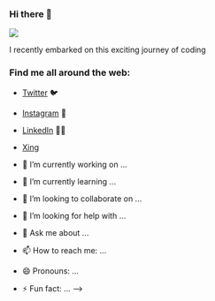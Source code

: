### Hi there 👋

<!--
**Atemndobs/Atemndobs** is a ✨ _special_ ✨ repository because its `README.md` (this file) appears on your GitHub profile.

### Hey everyone, I'm Mish Manners, AKA the Hackathon Queen 👋

<!--
**MishManners/MishManners** is a ✨ _special_ ✨ repository because its `README.md` (this file) appears on your GitHub profile. -->

<img src="https://firebasestorage.googleapis.com/v0/b/deja-vue-e67a1.appspot.com/o/avat_atem.png?alt=media&token=5827b153-5462-4301-81be-ade0777202d4">

I recently embarked on this exciting journey of coding 

### Find me all around the web:

- [Twitter](https://twitter.com/Atemkeng5) :bird:
- [Instagram](https://www.instagram.com/atem_ndobs/) 📸
- [LinkedIn](https://www.linkedin.com/in/bertrand-ndobegang-atemkeng-58b06314b/) 👩‍💻
- [Xing](https://www.xing.com/profile/BertrandNdobegang_Atemkeng/cv) 

- 🔭 I’m currently working on ...
- 🌱 I’m currently learning ...
- 👯 I’m looking to collaborate on ...
- 🤔 I’m looking for help with ...
- 💬 Ask me about ...
- 📫 How to reach me: ...
- 😄 Pronouns: ...
- ⚡ Fun fact: ...
-->

<!-- <img src="https://github.com/MishManners/MishManners/blob/master/My-OctocatsShortest.gif" width="150" height="150">  -->
